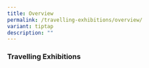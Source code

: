 ```yaml
---
title: Overview
permalink: /travelling-exhibitions/overview/
variant: tiptap
description: ""
---
```

<h3>Travelling Exhibitions</h3>
<p></p>